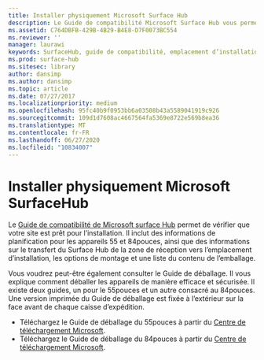 ```yaml
---
title: Installer physiquement Microsoft Surface Hub
description: Le Guide de compatibilité Microsoft Surface Hub vous permet de vous assurer que votre site est prêt pour l’installation.
ms.assetid: C764DBFB-429B-4B29-B4E8-D7F0073BC554
ms.reviewer: ''
manager: laurawi
keywords: SurfaceHub, guide de compatibilité, emplacement d’installation, options de montage
ms.prod: surface-hub
ms.sitesec: library
author: dansimp
ms.author: dansimp
ms.topic: article
ms.date: 07/27/2017
ms.localizationpriority: medium
ms.openlocfilehash: 95fc40b9f0953bb6a03508b43a5589041919c926
ms.sourcegitcommit: 109d1d7608ac4667564fa5369e8722e569b8ea36
ms.translationtype: MT
ms.contentlocale: fr-FR
ms.lasthandoff: 06/27/2020
ms.locfileid: "10834007"
---
```

# Installer physiquement Microsoft SurfaceHub


Le [Guide de compatibilité de Microsoft surface Hub](surface-hub-site-readiness-guide.md) permet de vérifier que votre site est prêt pour l’installation. Il inclut des informations de planification pour les appareils 55 et 84pouces, ainsi que des informations sur le transfert du Surface Hub de la zone de réception vers l’emplacement d’installation, les options de montage et une liste du contenu de l’emballage.

Vous voudrez peut-être également consulter le Guide de déballage. Il vous explique comment déballer les appareils de manière efficace et sécurisée. Il existe deux guides, un pour le 55pouces et un autre consacré au 84pouces. Une version imprimée du Guide de déballage est fixée à l’extérieur sur la face avant de chaque caisse d’expédition.

-   Téléchargez le Guide de déballage du 55pouces à partir du [Centre de téléchargement Microsoft](https://go.microsoft.com/fwlink/?LinkId=718145).
-   Téléchargez le Guide de déballage du 84pouces à partir du [Centre de téléchargement Microsoft](https://go.microsoft.com/fwlink/?LinkId=718146).

 

 






